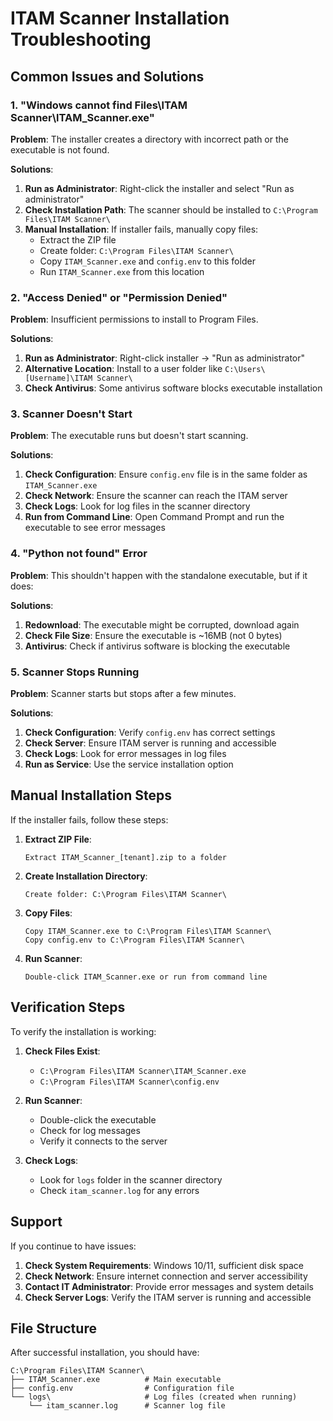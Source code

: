 # ITAM Scanner Installation Troubleshooting

## Common Issues and Solutions

### 1. "Windows cannot find Files\lTAM Scanner\lTAM_Scanner.exe"

**Problem**: The installer creates a directory with incorrect path or the executable is not found.

**Solutions**:
1. **Run as Administrator**: Right-click the installer and select "Run as administrator"
2. **Check Installation Path**: The scanner should be installed to `C:\Program Files\ITAM Scanner\`
3. **Manual Installation**: If installer fails, manually copy files:
   - Extract the ZIP file
   - Create folder: `C:\Program Files\ITAM Scanner\`
   - Copy `ITAM_Scanner.exe` and `config.env` to this folder
   - Run `ITAM_Scanner.exe` from this location

### 2. "Access Denied" or "Permission Denied"

**Problem**: Insufficient permissions to install to Program Files.

**Solutions**:
1. **Run as Administrator**: Right-click installer → "Run as administrator"
2. **Alternative Location**: Install to a user folder like `C:\Users\[Username]\ITAM Scanner\`
3. **Check Antivirus**: Some antivirus software blocks executable installation

### 3. Scanner Doesn't Start

**Problem**: The executable runs but doesn't start scanning.

**Solutions**:
1. **Check Configuration**: Ensure `config.env` file is in the same folder as `ITAM_Scanner.exe`
2. **Check Network**: Ensure the scanner can reach the ITAM server
3. **Check Logs**: Look for log files in the scanner directory
4. **Run from Command Line**: Open Command Prompt and run the executable to see error messages

### 4. "Python not found" Error

**Problem**: This shouldn't happen with the standalone executable, but if it does:

**Solutions**:
1. **Redownload**: The executable might be corrupted, download again
2. **Check File Size**: Ensure the executable is ~16MB (not 0 bytes)
3. **Antivirus**: Check if antivirus software is blocking the executable

### 5. Scanner Stops Running

**Problem**: Scanner starts but stops after a few minutes.

**Solutions**:
1. **Check Configuration**: Verify `config.env` has correct settings
2. **Check Server**: Ensure ITAM server is running and accessible
3. **Check Logs**: Look for error messages in log files
4. **Run as Service**: Use the service installation option

## Manual Installation Steps

If the installer fails, follow these steps:

1. **Extract ZIP File**:
   ```
   Extract ITAM_Scanner_[tenant].zip to a folder
   ```

2. **Create Installation Directory**:
   ```
   Create folder: C:\Program Files\ITAM Scanner\
   ```

3. **Copy Files**:
   ```
   Copy ITAM_Scanner.exe to C:\Program Files\ITAM Scanner\
   Copy config.env to C:\Program Files\ITAM Scanner\
   ```

4. **Run Scanner**:
   ```
   Double-click ITAM_Scanner.exe or run from command line
   ```

## Verification Steps

To verify the installation is working:

1. **Check Files Exist**:
   - `C:\Program Files\ITAM Scanner\ITAM_Scanner.exe`
   - `C:\Program Files\ITAM Scanner\config.env`

2. **Run Scanner**:
   - Double-click the executable
   - Check for log messages
   - Verify it connects to the server

3. **Check Logs**:
   - Look for `logs` folder in the scanner directory
   - Check `itam_scanner.log` for any errors

## Support

If you continue to have issues:

1. **Check System Requirements**: Windows 10/11, sufficient disk space
2. **Check Network**: Ensure internet connection and server accessibility
3. **Contact IT Administrator**: Provide error messages and system details
4. **Check Server Logs**: Verify the ITAM server is running and accessible

## File Structure

After successful installation, you should have:

```
C:\Program Files\ITAM Scanner\
├── ITAM_Scanner.exe          # Main executable
├── config.env                # Configuration file
└── logs\                     # Log files (created when running)
    └── itam_scanner.log      # Scanner log file
```
